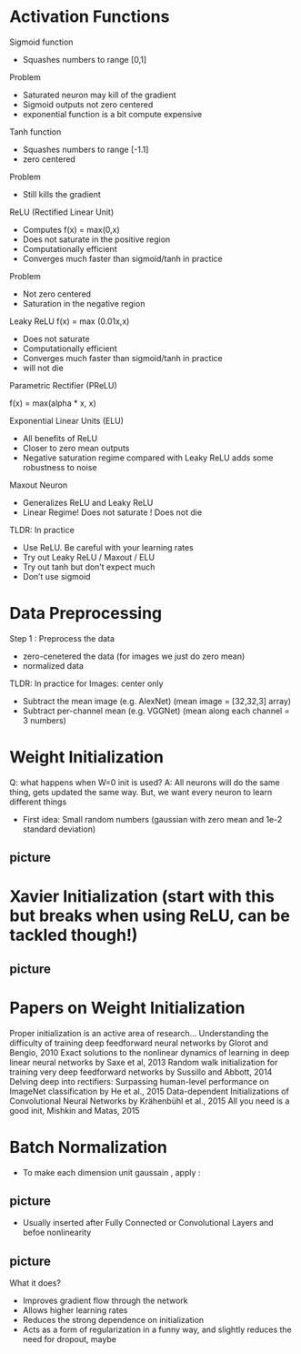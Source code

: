 # Activation Functions

Sigmoid function 
- Squashes numbers to range [0,1]

Problem
- Saturated neuron may kill of the gradient
- Sigmoid outputs not zero centered
- exponential function is a bit compute expensive 


Tanh function 
- Squashes numbers to range [-1.1]
- zero centered


Problem
- Still kills the gradient 


ReLU (Rectified Linear Unit)

- Computes f(x) = max(0,x)
- Does not saturate in the positive region
- Computationally efficient
- Converges much faster than sigmoid/tanh in practice 

Problem

- Not zero centered
- Saturation in the negative region



Leaky ReLU
f(x) = max (0.01x,x)

- Does not saturate
- Computationally efficient
- Converges much faster than sigmoid/tanh in practice 
- will not die 

Parametric Rectifier (PReLU)

f(x) = max(alpha * x, x)


Exponential Linear Units (ELU)

- All benefits of ReLU
- Closer to zero mean outputs 
- Negative saturation regime compared with Leaky ReLU adds some robustness to noise 


Maxout Neuron

- Generalizes ReLU and Leaky ReLU
- Linear Regime! Does not saturate ! Does not die 



TLDR: In practice 

- Use ReLU. Be careful with your learning rates
- Try out Leaky ReLU / Maxout / ELU
- Try out tanh but don’t expect much
- Don’t use sigmoid


# Data Preprocessing 

Step 1 : Preprocess the data
  - zero-cenetered the data (for images we just do zero mean)
  - normalized data 


TLDR: In practice for Images: center only
- Subtract the mean image (e.g. AlexNet)
(mean image = [32,32,3] array)
- Subtract per-channel mean (e.g. VGGNet)
(mean along each channel = 3 numbers)



# Weight Initialization 

Q: what happens when W=0 init is used?
A: All neurons will do the same thing, gets updated the same way. But, we want every neuron to learn different things

- First idea: Small random numbers
(gaussian with zero mean and 1e-2 standard deviation)

## picture 


# Xavier Initialization (start with this but breaks when using ReLU, can be tackled though!)
## picture

# Papers on Weight Initialization 

Proper initialization is an active area of research…
Understanding the difficulty of training deep feedforward neural networks
by Glorot and Bengio, 2010
Exact solutions to the nonlinear dynamics of learning in deep linear neural networks by
Saxe et al, 2013
Random walk initialization for training very deep feedforward networks by Sussillo and
Abbott, 2014
Delving deep into rectifiers: Surpassing human-level performance on ImageNet
classification by He et al., 2015
Data-dependent Initializations of Convolutional Neural Networks by Krähenbühl et al., 2015
All you need is a good init, Mishkin and Matas, 2015


# Batch Normalization 
- To make each dimension unit gaussain , apply :

## picture

- Usually inserted after Fully Connected or Convolutional Layers and befoe nonlinearity

## picture 

What it does?

- Improves gradient flow through the network
- Allows higher learning rates
- Reduces the strong dependence on initialization
- Acts as a form of regularization in a funny way, and slightly reduces the need for dropout, maybe










